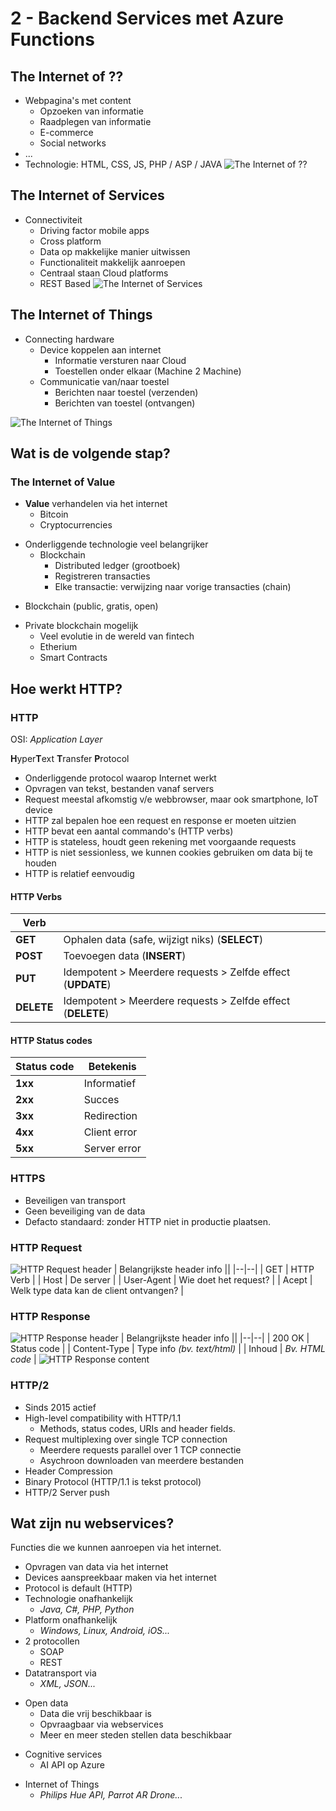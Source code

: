 # 2 - Backend Services met Azure Functions
## The Internet of ??
- Webpagina's met content
  - Opzoeken van informatie
  - Raadplegen van informatie
  - E-commerce
  - Social networks
- ...
- Technologie: HTML, CSS, JS, PHP / ASP / JAVA
![The Internet of ??](https://i.imgur.com/9C0b2Vj.png)

## The Internet of Services
- Connectiviteit
  - Driving factor mobile apps
  - Cross platform
  - Data op makkelijke manier uitwissen
  - Functionaliteit makkelijk aanroepen
  - Centraal staan Cloud platforms
  - REST Based
![The Internet of Services](https://i.imgur.com/462lUmV.png)

## The Internet of Things
- Connecting hardware
  - Device koppelen aan internet
    - Informatie versturen naar Cloud
    - Toestellen onder elkaar (Machine 2 Machine)
  - Communicatie van/naar toestel
    - Berichten naar toestel (verzenden)
    - Berichten van toestel (ontvangen)

![The Internet of Things](https://i.imgur.com/GU8ljua.png)

## Wat is de volgende stap?
### The Internet of Value
- **Value** verhandelen via het internet
  - Bitcoin
  - Cryptocurrencies

+ Onderliggende technologie veel belangrijker
  + Blockchain
    + Distributed ledger (grootboek)
    + Registreren transacties
    + Elke transactie: verwijzing naar vorige transacties (chain)

- Blockchain (public, gratis, open)

+ Private blockchain mogelijk
  + Veel evolutie in de wereld van fintech
  + Etherium
  + Smart Contracts

## Hoe werkt HTTP?
### HTTP
OSI: *Application Layer*

**H**yper**T**ext **T**ransfer **P**rotocol
- Onderliggende protocol waarop Internet werkt
- Opvragen van tekst, bestanden vanaf servers
- Request meestal afkomstig v/e webbrowser, maar ook smartphone, IoT device
- HTTP zal bepalen hoe een request en response er moeten uitzien
- HTTP bevat een aantal commando's (HTTP verbs)
- HTTP is stateless, houdt geen rekening met voorgaande requests
- HTTP is niet sessionless, we kunnen cookies gebruiken om data bij te houden
- HTTP is relatief eenvoudig

#### HTTP Verbs
| Verb | |
|--|--|
| **GET** | Ophalen data (safe, wijzigt niks) (**SELECT**) |
| **POST** | Toevoegen data (**INSERT**) |
| **PUT** | Idempotent > Meerdere requests > Zelfde effect (**UPDATE**) |
| **DELETE** | Idempotent > Meerdere requests > Zelfde effect (**DELETE**) |

#### HTTP Status codes
| Status code| Betekenis |
|--|--|
| **1xx** | Informatief |
| **2xx** | Succes |
| **3xx** | Redirection |
| **4xx** | Client error |
| **5xx** | Server error |

### HTTPS
- Beveiligen van transport
- Geen beveiliging van de data
- Defacto standaard: zonder HTTP niet in productie plaatsen.

### HTTP Request
![HTTP Request header](https://i.imgur.com/gnjdSnE.png)
| Belangrijkste header info ||
|--|--|
| GET | HTTP Verb |
| Host | De server |
| User-Agent | Wie doet het request? |
| Acept | Welk type data kan de client ontvangen? |

### HTTP Response
![HTTP Response header](https://i.imgur.com/wlm67pP.png)
| Belangrijkste header info ||
|--|--|
| 200 OK | Status code |
| Content-Type | Type info *(bv. text/html)* |
| Inhoud | *Bv. HTML code* |
![HTTP Response content](https://i.imgur.com/Nh5aFHU.png)

### HTTP/2
- Sinds 2015 actief
- High-level compatibility with HTTP/1.1
  - Methods, status codes, URIs and header fields.
- Request multiplexing over single TCP connection
  - Meerdere requests parallel over 1 TCP connectie
  - Asychroon downloaden van meerdere bestanden
- Header Compression
- Binary Protocol (HTTP/1.1 is tekst protocol)
- HTTP/2 Server push

## Wat zijn nu webservices?
Functies die we kunnen aanroepen via het internet.
- Opvragen van data via het internet
- Devices aanspreekbaar maken via het internet
- Protocol is default (HTTP)
- Technologie onafhankelijk
  - *Java, C#, PHP, Python*
- Platform onafhankelijk
  - *Windows, Linux, Android, iOS...*
- 2 protocollen
  - SOAP
  - REST
- Datatransport via
  - *XML, JSON...*

+ Open data
  + Data die vrij beschikbaar is
  + Opvraagbaar via webservices
  + Meer en meer steden stellen data beschikbaar

- Cognitive services
  - AI API op Azure

+ Internet of Things
  + *Philips Hue API, Parrot AR Drone...*
<!--stackedit_data:
eyJoaXN0b3J5IjpbMTExNDM1NDcwMiw4NjE2ODYzMTgsMjA3Mj
c2MDk0MywtMTQzNjgzODk5OCwxNDMwOTMxMzk4LC0xODg0MTYw
Njc0LDE5NjUyNzgxOCwtMjEyOTkxNDA5XX0=
-->